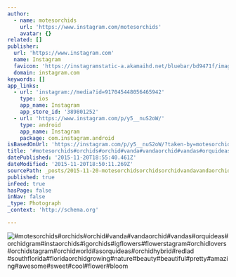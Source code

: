 ```yaml
---
author:
  - name: motesorchids
    url: 'https://www.instagram.com/motesorchids'
    avatar: {}
related: []
publisher:
  url: 'https://www.instagram.com'
  name: Instagram
  favicon: 'https://instagramstatic-a.akamaihd.net/bluebar/bd9471f/images/ico/favicon.ico'
  domain: instagram.com
keywords: []
app_links:
  - url: 'instagram://media?id=917045448056465942'
    type: ios
    app_name: Instagram
    app_store_id: '389801252'
  - url: 'https://www.instagram.com/p/y5__nuS2oW/'
    type: android
    app_name: Instagram
    package: com.instagram.android
isBasedOnUrl: 'https://instagram.com/p/y5__nuS2oW/?taken-by=motesorchids'
title: '#motesorchids#orchids#orchid#vanda#vandaorchid#vandas#orquideas#orchidgram#instaorchids#igorchids#igflowers#flowerstagram#orchidlovers#orchidstagram#orchidworld#asorquideas#orchidhybrid#redlad #southflorida#floridaorchidgrowing#nature#beauty#beautiful#pretty#amazing#awesome#sweet#cool#flower#bloom'
datePublished: '2015-11-20T18:55:40.461Z'
dateModified: '2015-11-20T18:50:11.269Z'
sourcePath: _posts/2015-11-20-motesorchidsorchidsorchidvandavandaorchidvandasorquid.md
published: true
inFeed: true
hasPage: false
inNav: false
_type: Photograph
_context: 'http://schema.org'

---
```

![&num;motesorchids&num;orchids&num;orchid&num;vanda&num;vandaorchid&num;vandas&num;orquideas&num;orchidgram&num;instaorchids&num;igorchids&num;igflowers&num;flowerstagram&num;orchidlovers&num;orchidstagram&num;orchidworld&num;asorquideas&num;orchidhybrid&num;redlad &num;southflorida&num;floridaorchidgrowing&num;nature&num;beauty&num;beautiful&num;pretty&num;amazing&num;awesome&num;sweet&num;cool&num;flower&num;bloom](https://scontent.cdninstagram.com/hphotos-xfp1/t51.2885-15/e15/10945282_632171543549818_1236939643_n.jpg)